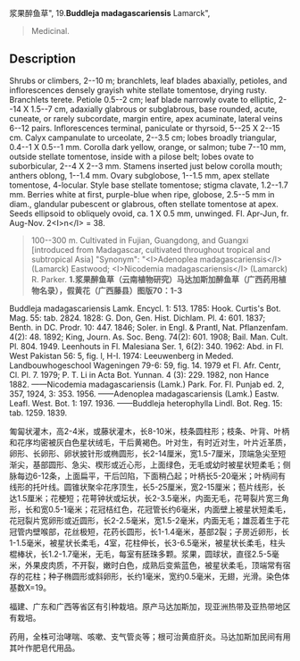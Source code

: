 浆果醉鱼草",
19.**Buddleja madagascariensis** Lamarck",

> Medicinal.

## Description
Shrubs or climbers, 2--10 m; branchlets, leaf blades abaxially, petioles, and inflorescences densely grayish white stellate tomentose, drying rusty. Branchlets terete. Petiole 0.5--2 cm; leaf blade narrowly ovate to elliptic, 2--14 X 1.5--7 cm, adaxially glabrous or subglabrous, base rounded, acute, cuneate, or rarely subcordate, margin entire, apex acuminate, lateral veins 6--12 pairs. Inflorescences terminal, paniculate or thyrsoid, 5--25 X 2--15 cm. Calyx campanulate to urceolate, 2--3.5 cm; lobes broadly triangular, 0.4--1 X 0.5--1 mm. Corolla dark yellow, orange, or salmon; tube 7--10 mm, outside stellate tomentose, inside with a pilose belt; lobes ovate to suborbicular, 2--4 X 2--3 mm. Stamens inserted just below corolla mouth; anthers oblong, 1--1.4 mm. Ovary subglobose, 1--1.5 mm, apex stellate tomentose, 4-locular. Style base stellate tomentose; stigma clavate, 1.2--1.7 mm. Berries white at first, purple-blue when ripe, globose, 2.5--5 mm in diam., glandular pubescent or glabrous, often stellate tomentose at apex. Seeds ellipsoid to obliquely ovoid, ca. 1 X 0.5 mm, unwinged. Fl. Apr-Jun, fr. Aug-Nov. 2&lt;I&gt;n&lt;/I&gt; = 38.

> 100--300 m. Cultivated in Fujian, Guangdong, and Guangxi [introduced from Madagascar, cultivated throughout tropical and subtropical Asia]
  "Synonym": "&lt;I&gt;Adenoplea madagascariensis&lt;/I&gt; (Lamarck) Eastwood; &lt;I&gt;Nicodemia madagascariensis&lt;/I&gt; (Lamarck) R. Parker.
**1.浆果醉鱼草（云南植物研究）马达加斯加醉鱼草（广西药用植物名录），假黄花（广西藤县）图版70：1-3**

Buddleja madagascariensis Lamk. Encycl. 1: 513. 1785: Hook. Curtis's Bot. Mag. 55: tab. 2824. 1828: G. Don, Gen. Hist. Dichlam. Pl. 4: 601. 1837; Benth. in DC. Prodr. 10: 447. 1846; Soler. in Engl. & Prantl, Nat. Pflanzenfam. 4(2): 48. 1892; King, Journ. As. Soc. Beng. 74(2): 601. 1908; Bail. Man. Cult. Pl. 804. 1949. Leenhouts in Fl. Malesiana Ser. 1, 6(2): 340. 1962: Abd. in Fl. West Pakistan 56: 5, fig. l, H-I. 1974: Leeuwenberg in Meded. Landbouwhogeschool Wageningen 79-6: 59, fig. 14. 1979 et Fl. Afr. Centr, Cl. Pl. 7. 1979; P. T. Li in Acta Bot. Yunnan. 4 (3): 229. 1982, non Hance 1882. ——Nicodemia madagascariensis (Lamk.) Park. For. Fl. Punjab ed. 2, 357, 1924, 3: 353. 1956. ——Adenoplea madagascariensis (Lamk.) Eastw. Leafl. West. Bot. 1: 197. 1936. ——Buddleja heterophylla Lindl. Bot. Reg. 15: tab. 1259. 1839.

匍匐状灌木，高2-4米，或藤状灌木，长8-10米，枝条圆柱形；枝条、叶背、叶柄和花序均密被灰白色星状绒毛，干后黄褐色。叶对生，有时近对生，叶片近革质，卵形、长卵形、卵状披针形或椭圆形，长2-14厘米，宽1.5-7厘米，顶端急尖至短渐尖，基部圆形、急尖、楔形或近心形，上面绿色，无毛或幼时被星状短柔毛；侧脉每边6-12条，上面扁平，干后凹陷，下面稍凸起；叶柄长5-20毫米；叶柄间有线形的托叶线。圆锥状聚伞花序顶生，长5-25厘米，宽2-15厘米；苞片线形，长达1.5厘米；花梗短；花萼钟状或坛状，长2-3.5毫米，内面无毛，花萼裂片宽三角形，长和宽0.5-1毫米；花冠桔红色，花冠管长约6毫米，内面壁上被星状短柔毛，花冠裂片宽卵形或近圆形，长2-2.5毫米，宽1.5-2毫米，内面无毛；雄蕊着生于花冠管内壁喉部，花丝极短，花药长圆形，长1-1.4毫米，基部2裂；子房近卵形，长1-1.5毫米，被星状长柔毛，4室，花柱伸长，长3-6.5毫米，被星状长柔毛，柱头棍棒状，长1.2-1.7毫米，无毛，每室有胚珠多颗。浆果，圆球状，直径2.5-5毫米，外果皮肉质，不开裂，嫩时白色，成熟后变紫蓝色，被星状柔毛，顶端常有宿存的花柱；种子椭圆形或斜卵形，长约1毫米，宽约0.5毫米，无翅，光滑。染色体基数X=19。

福建、广东和广西等省区有引种栽培。原产马达加斯加，现亚洲热带及亚热带地区有栽培。

药用，全株可治哮喘、咳嗽、支气管炎等；根可治黄疸肝炎。马达加斯加民间有用其叶作肥皂代用品。
